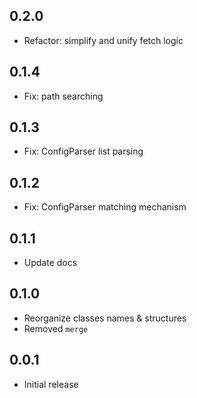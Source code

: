 ## 0.2.0

- Refactor: simplify and unify fetch logic

## 0.1.4

- Fix: path searching

## 0.1.3

- Fix: ConfigParser list parsing

## 0.1.2

- Fix: ConfigParser matching mechanism

## 0.1.1

- Update docs

## 0.1.0

- Reorganize classes names & structures
- Removed `merge`

## 0.0.1

- Initial release
